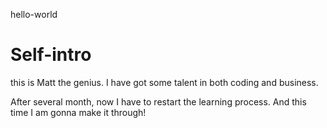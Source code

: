 hello-world

# Self-intro
this is Matt the genius. I have got some talent in both coding and business.

After several month, now I have to restart the learning process. And this time I am gonna make it through!
